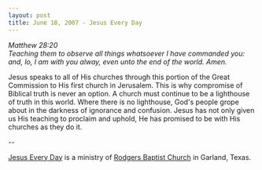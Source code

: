 ```yaml
---
layout: post
title: June 18, 2007 - Jesus Every Day
---
```


_Matthew 28:20  
Teaching them to observe all things whatsoever I have commanded
you: and, lo, I am with you alway, even unto the end of the world.
Amen._

Jesus speaks to all of His churches through this portion of the
Great Commission to His first church in Jerusalem. This is why
compromise of Biblical truth is never an option. A church must
continue to be a lighthouse of truth in this world. Where there is no
lighthouse, God's people grope about in the darkness of ignorance and
confusion. Jesus has not only given us His teaching to proclaim and
uphold, He has promised to be with His churches as they do it.

 --

<a href=http://jesuseveryday.net>Jesus Every Day</a> is a ministry of <a href=http://rodgersbaptist.net>Rodgers Baptist Church</a> in Garland, Texas.
